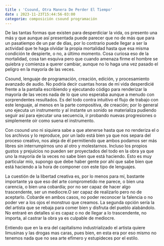 ```yaml
---
title : 'Csound, Otra Manera De Perder El Tiempo'
date : 2023-11-23T15:44:56-03:00
categorie: composición csound programación
---
```


De las tantas formas que existen para desperdiciar la vida, os presento una más y que aunque así presentada puede parecer que no de más que para un pasatiempo de un par de días, por lo contrario puede llegar a ser la actividad que te haga olvidar la propia mortalidad hasta que esa misma condición te despierte, o no, a último momento.
Cosa curiosa eso de la mortalidad, cosa tan esquiva pero que cuando amenaza firme el hombre se quiebra y comienza a querer cambiar, aunque no lo haga una vez pasado el peligro en la mayoría de las veces.

Csound, lenguaje de programación, creación, edición, y procesamiento avanzado de audio. No podría decir cuantas horas de mi vida desperdicié frente a la pantalla escribiendo y ejecutando código para renderizar la mayoría de las veces nada de lo que uno esperaba aunque a menudo con sorprendentes resultados. Es del todo contra intuitivo el flujo de trabajo con este lenguaje, al menos en la parte compositiva, de creación; por lo general uno ejecuta un instrumento y al instante un sonido se materializa pudiendo seguir así para ejecutar una secuencia, ir probando nuevas progresiones o simplemente oír como suena el instrumento.

 Con csound uno ni siquiera sabe a que atenerse hasta que no renderiza el o los archivos y lo reproduce, por un lado está bien ya que nos separa del proceso creativo, nos aleja de él permitiendo que ambos podamos ser más libres sin interrumpirnos uno al otro y molestarnos. 
 Incluso los propios gustos y prejuicios no pueden ser proyectados del todo en la obra ya que uno la mayoría de la veces no sabe bien que está haciendo. Esto es muy particular mío, supongo que debe haber gente por ahí que sabe bien que está haciendo a la hora de componer con este tipo de lenguajes.

 La cuestión de la libertad creativa es, por lo menos para mí, bastante importante ya que eso del arte comprometido me parece, o bien una carencia, o bien una cobardía; por no ser capaz de hacer algo trascendente, ser un mediocre.O ser capaz de realizarlo pero no de aceptarlo. Cobarde en ambos casos, no poder reconocer la falencia o no poder ver a los ojos el monstruo que creamos.
 La segunda opción sería la del artista que se rebaja para comer bien y disfruta del pueblo alabándolo. No entraré en detalles si es capaz o no de llegar a lo trascendente, no importa, al castrar la obra ya es culpable de mediocre.

 Entiendo que en la era del capitalismo industrializado el artista quiere limusinas y las drogas mas caras, pues bien, en esta era por eso mismo no tenemos nada que no sea arte efímero y estupideces por el estilo.

